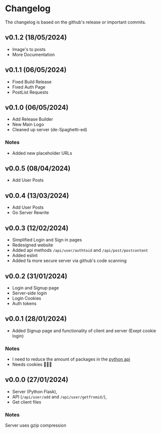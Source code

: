 # Changelog

The changelog is based on the github's release or important commits.

## v0.1.2 (18/05/2024)

- Image's to posts
- More Documentation

## v0.1.1 (06/05/2024)

- Fixed Build Release
- Fixed Auth Page
- PostList Requests

## v0.1.0 (06/05/2024)

- Add Release Builder
- New Main Logo
- Cleaned up server (de-Spaghetti-ed)

### Notes

- Added new placeholder URLs

## v0.0.5 (08/04/2024)

- Add User Posts

## v0.0.4 (13/03/2024)

- Add User Posts
- Go Server Rewrite

## v0.0.3 (12/02/2024)

- Simplified Login and Sign in pages
- Redesigned website
- Added api methods `/api/user/authtoid` and `/api/post/postcontent`
- Added eslint
- Added fa more secure server via github's code scanning

## v0.0.2 (31/01/2024)

- Login and Signup page
- Server-side login
- Login Cookies
- Auth tokens

## v0.0.1 (28/01/2024)

- Added Signup page and functionality of client and server (Exept cookie login)

### Notes

- I need to reduce the amount of packages in the [python api](./api/server.py)
- Needs cookies 🍪🍪🍪

## v0.0.0 (27/01/2024)

- Server (Python Flask),
- API (`/api/user/add` and `/api/user/getfromid/`),
- Get client files

### Notes

Server uses gzip compression
